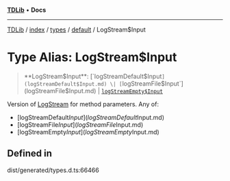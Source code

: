 [**TDLib**](../../../../../../README.md) • **Docs**

***

[TDLib](../../../../../../modules.md) / [index](../../../../../README.md) / [types](../../../README.md) / [default](../README.md) / LogStream$Input

# Type Alias: LogStream$Input

> **LogStream$Input**: [`logStreamDefault$Input`](logStreamDefault$Input.md) \| [`logStreamFile$Input`](logStreamFile$Input.md) \| [`logStreamEmpty$Input`](logStreamEmpty$Input.md)

Version of [LogStream](LogStream.md) for method parameters.
Any of:
- [logStreamDefault$Input](logStreamDefault$Input.md)
- [logStreamFile$Input](logStreamFile$Input.md)
- [logStreamEmpty$Input](logStreamEmpty$Input.md)

## Defined in

dist/generated/types.d.ts:66466
